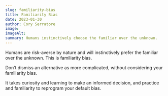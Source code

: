 ```yaml
---
slug: familiarity-bias
title: Familiarity Bias
date: 2023-01-30
author: Cory Serratore
image:
imageAlt:
summary: Humans instinctively choose the familiar over the unknown.
---
```


Humans are risk-averse by nature and will instinctively prefer the familiar over the unknown. This is familiarity bias.

Don’t dismiss an alternative as more complicated, without considering your familiarity bias.

It takes curiosity and learning to make an informed decision, and practice and familiarity to reprogram your default bias.

